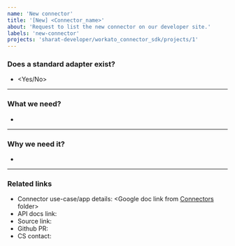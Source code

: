 ```yaml
---
name: 'New connector'
title: '[New] <Connector_name>'
about: 'Request to list the new connector on our developer site.'
labels: 'new-connector'
projects: 'sharat-developer/workato_connector_sdk/projects/1'
---
```


### Does a standard adapter exist?
- <Yes/No>
_______
### What we need?
-
_______
### Why we need it?
-
_______
### Related links
- Connector use-case/app details: <Google doc link from [Connectors](https://drive.google.com/drive/u/0/folders/0B61qGh7s8yCwQU1hS2ZpUnBoNlU) folder>
- API docs link: 
- Source link: 
- Github PR: 
- CS contact: 
